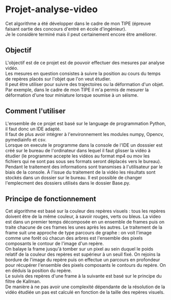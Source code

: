 # Projet-analyse-video
Cet algorithme a été développer dans le cadre de mon TIPE (épreuve faisant oartie des concours d'entré en école d'ingénieur).  
Je le considère terminé mais il peut certainement encore être améliorer.

## Objectif
L'objectif est de ce projet est de pouvoir effectuer des mesures par analyse vidéo.  
Les mesures en question consistes à suivre la position au cours du temps de repères placés sur l'objet que l'on veut étudier.  
Il peut être utiliser pour suivre des trajectoires ou la déformation d'un objet. Par exemple, dans le cadre de mon TIPE il m'a permis de mesurer la déformation d'une tour miniature lorsque soumise à un séisme. 

## Comment l'utiliser  
L'ensemble de ce projet est basé sur le language de programmation Python, il faut donc un IDE adapté.  
Il faut de plus avoir intégrer à l'environnement les modules numpy, Opencv, pymediainfo et csv.  
Lorsque on execute le programme dans la console de l'IDE un dosssier est créé sur le bureau de l'ordinateur dans lequel il faut glisser la vidéo à étudier (le programme accepte les vidéos au format mp4 ou mov les fichiers qui ne sont pas sous ses formats seront déplacés vers le bureau).
Pendant le traitement des informations sont transmises à l'utilisateur par le biais de la console.
À l'issue du traitement de la vidéo les résultats sont stockés dans un dossier sur le bureau. Il est possible de changer l'emplecment des dossiers utilisés dans le dossier Base.py.


## Principe de fonctionnement 
Cet algorithme est basé sur la couleur des repères visuels : tous les repères doivent être de la même couleur, à savoir rouges, verts ou bleus.
La video est dans un premier temps décomposée en un ensemble de frames puis on traite chacune de ces frames les unes après les autres.
Le traitement de la frame suit une approche de type parcours de graphe : on voit l'image comme une forêt où chacun des arbres est l'ensemble des pixels composants le contour de l'image d'un repère.  
On balaye la frame jusqu'à tomber sur un pixel au sein duquel le poids relatif de la couleur des repères est supérieur à un seuil fixé. On rejoins la bordure de l'image du repère puis on effectue un parcours en profondeur pour récupérer l'ensemble des pixels composants le contours du repère.
On en déduis la position du repère.  
Le suivis des repères d'une frame à la suivante est basé sur le principe du filtre de Kallman.  
De manière à ne pas avoir une complexité dépendante de la résolution de la vidéo étudiée un pas est calculé en fonction de la taille des repères visuels.

